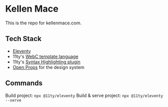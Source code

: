 # Kellen Mace

This is the repo for kellenmace.com.

## Tech Stack

- [Eleventy](https://www.11ty.dev/)
- 11ty's [WebC template language](https://www.11ty.dev/docs/languages/webc/)
- 11ty's [Syntax Highlighting plugin](https://www.11ty.dev/docs/plugins/syntaxhighlight/)
- [Open Props](https://open-props.style/) for the design system

## Commands

Build project: `npx @11ty/eleventy`
Build & serve project: `npx @11ty/eleventy --serve`
